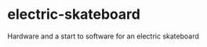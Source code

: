 electric-skateboard
===================

Hardware and a start to software for an electric skateboard
